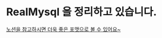 # RealMysql 을 정리하고 있습니다.


[노션을 참고하시면 더욱 좋은 포맷으로 볼 수 있어요~](https://near-sunscreen-c35.notion.site/RealMysql-b19332367a4d4fa9a6c50353c2f4c0c4)